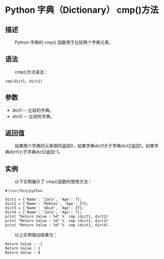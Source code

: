 # Python 字典（Dictionary） cmp()方法
## 描述
&#160;&#160;&#160;&#160;&#160;&#160;&#160;&#160;Python 字典的 cmp() 函数用于比较两个字典元素。

## 语法
&#160;&#160;&#160;&#160;&#160;&#160;&#160;&#160;cmp()方法语法：

```
cmp(dict1, dict2)
```

## 参数
- dict1 -- 比较的字典。
- dict2 -- 比较的字典。

## 返回值
&#160;&#160;&#160;&#160;&#160;&#160;&#160;&#160;如果两个字典的元素相同返回0，如果字典dict1大于字典dict2返回1，如果字典dict1小于字典dict2返回-1。

## 实例
&#160;&#160;&#160;&#160;&#160;&#160;&#160;&#160;以下实例展示了 cmp()函数的使用方法：

```
#!/usr/bin/python

dict1 = {'Name': 'Zara', 'Age': 7};
dict2 = {'Name': 'Mahnaz', 'Age': 27};
dict3 = {'Name': 'Abid', 'Age': 27};
dict4 = {'Name': 'Zara', 'Age': 7};
print "Return Value : %d" %  cmp (dict1, dict2)
print "Return Value : %d" %  cmp (dict2, dict3)
print "Return Value : %d" %  cmp (dict1, dict4)
```

&#160;&#160;&#160;&#160;&#160;&#160;&#160;&#160;以上实例输出结果为：

```
Return Value : -1
Return Value : 1
Return Value : 0
```
